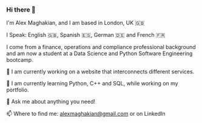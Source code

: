 ### Hi there 👋

I'm Alex Maghakian, and I am based in London, UK 🇬🇧

I Speak: English 🇬🇧, Spanish 🇪🇸, German 🇩🇪 and French 🇫🇷

I come from a finance, operations and compliance professional background and am now a student at a Data Science and Python Software Engineering bootcamp.

🔭 I am currently working on a website that interconnects different services.

🐍 I am currently learning Python, C++ and SQL, while working on my portfolio.

💬 Ask me about anything you need!

📫 Where to find me: alexmaghakian@gmail.com or on LinkedIn
